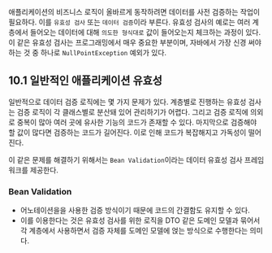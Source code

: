 애플리케이션의 비즈니스 로직이 올바르게 동작하려면 데이터를 사전 검증하는 작업이 필요하다. 이를 `유효성 검사` 또는 `데이터 검증`이라 부른다. 유효성 검사의 예로는 여러 계층에서 들어오는 데이터에 대해 `의도한 형식대로` 값이 들어오는지 체크하는 과정이 있다. 이 같은 유효성 검사는 프로그래밍에서 매우 중요한 부분이며, 자바에서 가장 신경 써야 하는 것 중 하나로 `NullPointException` 예외가 있다.

## 10.1 일반적인 애플리케이션 유효성

일반적으로 데이터 검증 로직에는 몇 가지 문제가 있다. 계층별로 진행하는 유효성 검사는 검증 로직이 각 클래스별로 분산돼 있어 관리하기가 어렵다. 그리고 검증 로직에 의외로 중복이 많아 여러 곳에 유사한 기능의 코드가 존재할 수 있다. 마지막으로 검증해야 할 값이 많다면 검증하는 코드가 길어진다. 이로 인해 코드가 복잡해지고 가독성이 떨어진다.

이 같은 문제를 해결하기 위해서는 `Bean Validation`이라는 데이터 유효성 검사 프레임워크를 제공한다.

### Bean Validation

- 어노테이션을을 사용한 검증 방식이기 때문에 코드의 간결함도 유지할 수 있다.
- 이를 이용한다는 것은 유효성 검사를 위한 로직을 DTO 같은 도메인 모델과 묶어서 각 계층에서 사용하면서 검증 자체를 도메인 모델에 얹는 방식으로 수행한다는 의미다.